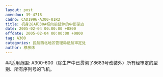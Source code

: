 ```yaml
---
layout: post
amendno: 39-4718
cadno: CAD1996-A300-01R2
title: 机身28A和30A框向前延伸的中部蒙皮
date: 2005-02-04 00:00:00 +0800
effdate: 2005-02-04 00:00:00 +0800
tag: A300
categories: 民航西北地区管理局适航审定处
author: 穆彦炜
---
```


##适用范围:
A300-600（除生产中已贯彻了8683号改装外）所有经审定的型别、所有序列号的飞机。

